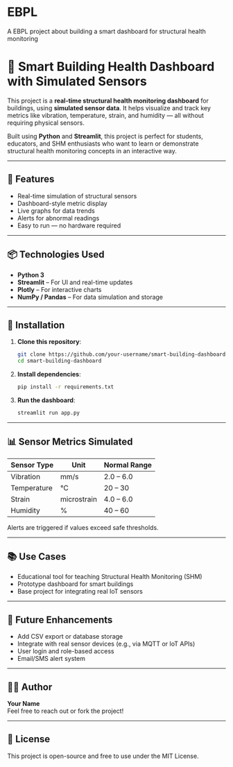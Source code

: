 # EBPL
A EBPL project about building a smart dashboard for structural health monitoring
# 🏢 Smart Building Health Dashboard with Simulated Sensors

This project is a **real-time structural health monitoring dashboard** for buildings, using **simulated sensor data**. It helps visualize and track key metrics like vibration, temperature, strain, and humidity — all without requiring physical sensors.

Built using **Python** and **Streamlit**, this project is perfect for students, educators, and SHM enthusiasts who want to learn or demonstrate structural health monitoring concepts in an interactive way.

---

## 🚀 Features

- Real-time simulation of structural sensors
- Dashboard-style metric display
- Live graphs for data trends
- Alerts for abnormal readings
- Easy to run — no hardware required

---

## 📦 Technologies Used

- **Python 3**
- **Streamlit** – For UI and real-time updates
- **Plotly** – For interactive charts
- **NumPy / Pandas** – For data simulation and storage

---

## 🔧 Installation

1. **Clone this repository**:
   ```bash
   git clone https://github.com/your-username/smart-building-dashboard.git
   cd smart-building-dashboard
   ```

2. **Install dependencies**:
   ```bash
   pip install -r requirements.txt
   ```

3. **Run the dashboard**:
   ```bash
   streamlit run app.py
   ```

---

## 📊 Sensor Metrics Simulated

| Sensor Type   | Unit       | Normal Range       |
|---------------|------------|--------------------|
| Vibration     | mm/s       | 2.0 – 6.0          |
| Temperature   | °C         | 20 – 30            |
| Strain        | microstrain| 4.0 – 6.0          |
| Humidity      | %          | 40 – 60            |

Alerts are triggered if values exceed safe thresholds.

---

## 📚 Use Cases

- Educational tool for teaching Structural Health Monitoring (SHM)
- Prototype dashboard for smart buildings
- Base project for integrating real IoT sensors

---

## 📌 Future Enhancements

- Add CSV export or database storage
- Integrate with real sensor devices (e.g., via MQTT or IoT APIs)
- User login and role-based access
- Email/SMS alert system

---

## 🧑‍💻 Author

**Your Name**  
Feel free to reach out or fork the project!

---

## 📝 License

This project is open-source and free to use under the MIT License.

